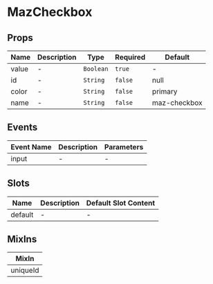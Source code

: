 # MazCheckbox

## Props

<!-- @vuese:MazCheckbox:props:start -->

| Name  | Description | Type      | Required | Default      |
| ----- | ----------- | --------- | -------- | ------------ |
| value | -           | `Boolean` | `true`   | -            |
| id    | -           | `String`  | `false`  | null         |
| color | -           | `String`  | `false`  | primary      |
| name  | -           | `String`  | `false`  | maz-checkbox |

<!-- @vuese:MazCheckbox:props:end -->

## Events

<!-- @vuese:MazCheckbox:events:start -->

| Event Name | Description | Parameters |
| ---------- | ----------- | ---------- |
| input      | -           | -          |

<!-- @vuese:MazCheckbox:events:end -->

## Slots

<!-- @vuese:MazCheckbox:slots:start -->

| Name    | Description | Default Slot Content |
| ------- | ----------- | -------------------- |
| default | -           | -                    |

<!-- @vuese:MazCheckbox:slots:end -->

## MixIns

<!-- @vuese:MazCheckbox:mixIns:start -->

| MixIn    |
| -------- |
| uniqueId |

<!-- @vuese:MazCheckbox:mixIns:end -->
